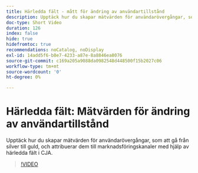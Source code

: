 ```yaml
---
title: Härledda fält - mått för ändring av användartillstånd
description: Upptäck hur du skapar mätvärden för användarövergångar, som att gå från silver till guld, och attribuerar dem till marknadsföringskanaler med hjälp av härledda fält i CJA.
doc-type: Short Video
duration: 126
index: false
hide: true
hidefromtoc: true
recommendations: noCatalog, noDisplay
exl-id: 14add5f6-b8e7-4233-a87e-8a8846ea8076
source-git-commit: c169a205a9088da0982548d448500f15b2027c06
workflow-type: tm+mt
source-wordcount: '0'
ht-degree: 0%

---
```


# Härledda fält: Mätvärden för ändring av användartillstånd

Upptäck hur du skapar mätvärden för användarövergångar, som att gå från silver till guld, och attribuerar dem till marknadsföringskanaler med hjälp av härledda fält i CJA.

<!-- 85_S103_3442450_125_derived-fields-user-state-change-metrics -->
>[!VIDEO](https://video.tv.adobe.com/v/3458355/?learn=on&enablevpops=true)

